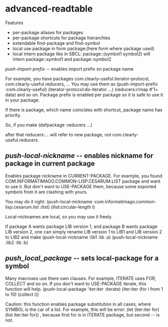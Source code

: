 advanced-readtable
==================

Features
- per-package aliases for packages
- per-package shortcuts for package hierarchies
- extendable find-package and find-symbol
- local use package in form package:(here form where package used)
- local intern package like in SBCL: package::(symbol1 symbol2) will intern
                                     package::symbol1 and package::symbol2

_push-import-prefix_ -- enables import prefix on package name

For example, you have packages com.clearly-useful.iterator-protocol, com.clearly-useful.reducers, ...
You may use them as
 (push-import-prefix :com.clearly-useful)
 (iterator-protocol:do-iterator ...)
 (reducers:r/map #'1+ data)
and so on.
Package prefix is enabled per package so it is safe to use it in your package.

If there is package, which name coincides with shortcut, package name has priority.

So, if you make
 (defpackage :reducers ...)

after that reducers:... will refer to new package, not com.clearly-useful.reducers.

_push-local-nickname_ -- enables nickname for package in current package
-------------------------------------------

Enables package nickname in CURRENT-PACKAGE.
For example, you found COM.INFORMATIMAGO.COMMON-LISP.CESARUM.LIST package and want to use
it. But don't want to USE-PACKAGE them, because some exported symbols from it are clashing 
with yours.

You may do it right:
 (push-local-nickname :com.informatimago.common-lisp.cesarum.list :ilist)
 (ilist:circular-length l)

Local-nicknames are local, so you may use it freely.

If package A wants package LIB version 1, and package B wants package LIB version 2, one can simply 
rename LIB version 1 to LIB1 and LIB version 2 to LIB2 and make
(push-local-nickname :lib1 :lib :a)
(push-local-nickname :lib2 :lib :b)

_push_local_package_ -- sets local-package for a symbol
----------------------------------------------

Many macroses use there own clauses. 
For example, ITERATE uses FOR, COLLECT and so on. 
If you don't want to USE-PACKAGE iterate, this function will help.
 (push-local-package 'iter:iter :iterate)
 (iter:iter (for i from 1 to 10) (collect i))

Caution: this function enables package substitution in all cases, 
where SYMBOL is the car of a list.
For example, this will be error: 
 (let (iter:iter for) (list iter:iter for))
, because first for is in ITERATE package, but second -- is not.

